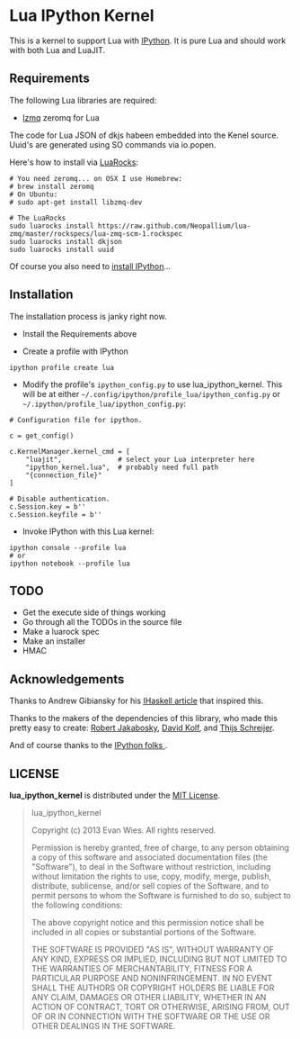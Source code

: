 # Lua IPython Kernel

This is a kernel to support Lua with [IPython](http://ipython.org).  It is pure Lua and should work with both Lua and LuaJIT.


## Requirements

The following Lua libraries are required:

 * [lzmq](https://github.com/zeromq/lzmq) zeromq for Lua

The code for Lua JSON of dkjs habeen embedded into the
Kenel source. Uuid's are generated using SO commands via
io.popen.

Here's how to install via [LuaRocks](http://luarocks.org/):
    
```
# You need zeromq... on OSX I use Homebrew:
# brew install zeromq
# On Ubuntu:
# sudo apt-get install libzmq-dev

# The LuaRocks
sudo luarocks install https://raw.github.com/Neopallium/lua-zmq/master/rockspecs/lua-zmq-scm-1.rockspec
sudo luarocks install dkjson
sudo luarocks install uuid
```

Of course you also need to [install IPython](http://ipython.org/install.html)... 


## Installation

The installation process is janky right now.

 * Install the Requirements above

 * Create a profile with IPython

```
ipython profile create lua
```

 * Modify the profile's `ipython_config.py` to use lua_ipython_kernel.  This
 will be at either `~/.config/ipython/profile_lua/ipython_config.py` or
 `~/.ipython/profile_lua/ipython_config.py`:

```
# Configuration file for ipython.
   
c = get_config()
   
c.KernelManager.kernel_cmd = [
    "luajit",              # select your Lua interpreter here
    "ipython_kernel.lua",  # probably need full path
    "{connection_file}"
]
   
# Disable authentication.
c.Session.key = b''
c.Session.keyfile = b''
```

 * Invoke IPython with this Lua kernel:

```
ipython console --profile lua
# or 
ipython notebook --profile lua
```

## TODO

 * Get the execute side of things working
 * Go through all the TODOs in the source file
 * Make a luarock spec
 * Make an installer
 * HMAC 


## Acknowledgements

Thanks to Andrew Gibiansky for his [IHaskell article](http://andrew.gibiansky.com/blog/ipython/ipython-kernels/) that inspired this.  

Thanks to the makers of the dependencies of this library, who made this pretty easy to create: [Robert Jakabosky](https://github.com/Neopallium), [David Kolf](http://dkolf.de/src/dkjson-lua.fsl/home), and [Thijs Schreijer](https://github.com/Tieske).  

And of course thanks to the [IPython folks ](http://ipython.org/citing.html).


## LICENSE

**lua_ipython_kernel** is distributed under the [MIT License](http://opensource.org/licenses/mit-license.php).

> lua_ipython_kernel
> 
> Copyright (c) 2013 Evan Wies.  All rights reserved.
> 
> Permission is hereby granted, free of charge, to any person obtaining a copy of this software and associated documentation files (the "Software"), to deal in the Software without restriction, including without limitation the rights to use, copy, modify, merge, publish, distribute, sublicense, and/or sell copies of the Software, and to permit persons to whom the Software is furnished to do so, subject to the following conditions:
> 
> The above copyright notice and this permission notice shall be included in all copies or substantial portions of the Software.
> 
> THE SOFTWARE IS PROVIDED "AS IS", WITHOUT WARRANTY OF ANY KIND, EXPRESS OR IMPLIED, INCLUDING BUT NOT LIMITED TO THE WARRANTIES OF MERCHANTABILITY, FITNESS FOR A PARTICULAR PURPOSE AND NONINFRINGEMENT. IN NO EVENT SHALL THE AUTHORS OR COPYRIGHT HOLDERS BE LIABLE FOR ANY CLAIM, DAMAGES OR OTHER LIABILITY, WHETHER IN AN ACTION OF CONTRACT, TORT OR OTHERWISE, ARISING FROM, OUT OF OR IN CONNECTION WITH THE SOFTWARE OR THE USE OR OTHER DEALINGS IN THE SOFTWARE.
